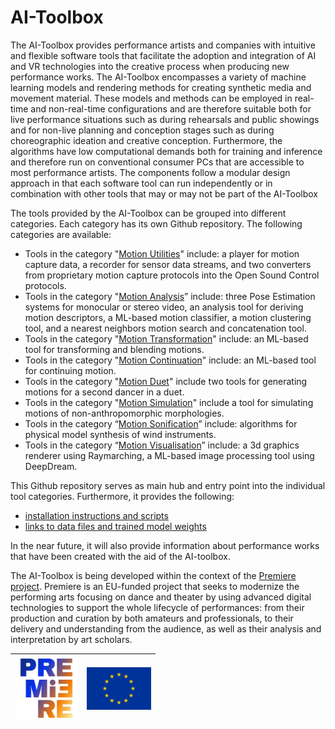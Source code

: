 # AI-Toolbox

The AI-Toolbox provides performance artists and companies with intuitive and flexible software tools that facilitate the adoption and integration of AI and VR technologies into the creative process when producing new performance works.  The AI-Toolbox encompasses a variety of machine learning models and rendering methods for creating synthetic media and movement material. These models and methods can be employed in real-time and non-real-time configurations and are therefore suitable both for live performance situations such as during rehearsals and public showings and for non-live planning and conception stages such as during choreographic ideation and creative conception. Furthermore, the algorithms have low computational demands both for training and inference and therefore run on conventional consumer PCs that are accessible to most performance artists. The components follow a modular design approach in that each software tool can run independently or in combination with other tools that may or may not be part of the AI-Toolbox 

The tools provided by the AI-Toolbox can be grouped into different categories. Each category has its own Github repository. The following categories are available:

- Tools in the category "[Motion Utilities](https://gitlab.com/ilsp-spmd-all/premiere_group/ai-toolbox/MotionUtilities)" include: a player for motion capture data, a recorder for sensor data streams, and two converters from proprietary motion capture protocols into the Open Sound Control protocols. 
- Tools in the category "[Motion Analysis](https://gitlab.com/ilsp-spmd-all/premiere_group/ai-toolbox/MotionAnalysis)” include: three Pose Estimation systems for monocular or stereo video, an analysis tool for deriving motion descriptors, a ML-based motion classifier, a motion clustering tool, and a nearest neighbors motion search and concatenation tool. 
- Tools in the category "[Motion Transformation](https://gitlab.com/ilsp-spmd-all/premiere_group/ai-toolbox/MotionTransformation)" include: an ML-based tool for transforming and blending motions.
- Tools in the category "[Motion Continuation](https://gitlab.com/ilsp-spmd-all/premiere_group/ai-toolbox/MotionContinuation)" include: an ML-based tool for continuing motion.
- Tools in the category "[Motion Duet](https://gitlab.com/ilsp-spmd-all/premiere_group/ai-toolbox/MotionDuet)" include two tools for generating motions for a second dancer in a duet.
- Tools in the category "[Motion Simulation](https://gitlab.com/ilsp-spmd-all/premiere_group/ai-toolbox/MotionSimulation)" include a tool for simulating motions of non-anthropomorphic morphologies. 
- Tools in the category  “[Motion Sonification](https://gitlab.com/ilsp-spmd-all/premiere_group/ai-toolbox/MotionSonification)” include: algorithms for physical model synthesis of wind instruments. 
- Tools in the category “[Motion Visualisation](https://gitlab.com/ilsp-spmd-all/premiere_group/ai-toolbox/MotionVisualisation)” include: a 3d graphics renderer using Raymarching, a ML-based image processing tool using DeepDream.

This Github repository serves as main hub and entry point into the individual tool categories. Furthermore, it provides the following:

- [installation instructions and scripts](https://github.com/bisnad/AIToolbox/tree/main/Installers)
- [links to data files and trained model weights](https://github.com/bisnad/AIToolbox/tree/main/Data) 

In the near future, it will also provide information about performance works that have been created with the aid of the AI-toolbox. 

The AI-Toolbox is being developed within the context of the [Premiere project](https://premiere-project.eu/). Premiere is an EU-funded project that seeks to modernize the performing arts focusing on dance and theater by using advanced digital technologies to support the whole lifecycle of performances: from their production and curation by both amateurs and professionals, to their delivery and understanding from the audience, as well as their analysis and interpretation by art scholars. 

| <img src="docs_media/logo_gradient.jpg" alt="logo_gradient" style="zoom:10%;" /> | <img src="docs_media/EU_Emblem.jpg" alt="EU_Emblem" style="zoom:10%;" /> |
| -----------------------------------------------------------: | :----------------------------------------------------------- |